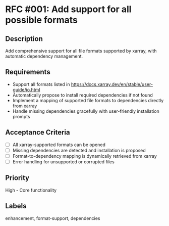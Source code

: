 # RFC #001: Add support for all possible formats

## Description

Add comprehensive support for all file formats supported by xarray, with automatic dependency management.

## Requirements

- Support all formats listed in https://docs.xarray.dev/en/stable/user-guide/io.html
- Automatically propose to install required dependencies if not found
- Implement a mapping of supported file formats to dependencies directly from xarray
- Handle missing dependencies gracefully with user-friendly installation prompts

## Acceptance Criteria

- [ ] All xarray-supported formats can be opened
- [ ] Missing dependencies are detected and installation is proposed
- [ ] Format-to-dependency mapping is dynamically retrieved from xarray
- [ ] Error handling for unsupported or corrupted files

## Priority

High - Core functionality

## Labels

enhancement, format-support, dependencies
